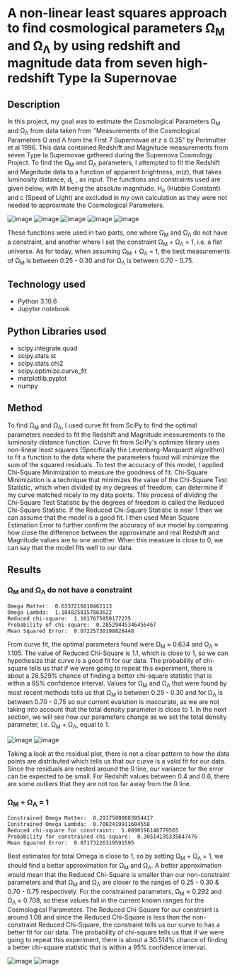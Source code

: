 # A non-linear least squares approach to find cosmological parameters Ω<sub>M</sub> and Ω<sub>Λ</sub> by using redshift and magnitude data from seven high-redshift Type Ia Supernovae 
## Description
In this project, my goal was to estimate the Cosmological Parameters Ω<sub>M</sub> and Ω<sub>Λ</sub> from data taken from "Measurements of the Cosmological Parameters Ω and Λ from the First 7 Supernovae at z ≥ 0.35" by Perlmutter et al 1996. This data contained Redshift and Magnitude measurements from seven Type Ia Supernovae gathered during the Supernova Cosmology Project. To find the Ω<sub>M</sub> and Ω<sub>Λ</sub> parameters, I attempted to fit the Redshift and Magnitude data to a function of apparent brightness, m(z), that takes luminosity distance, d<sub>L</sub> , as input. The functions and constraints used are given below, with M being the absolute magnitude. H<sub>o</sub> (Hubble Constant) and c (Speed of Light) are excluded in my own calculation as they were not needed to approximate the Cosmological Parameters. 

![image](https://user-images.githubusercontent.com/113722000/191138243-4a2cd913-da4a-4ee4-9fc0-5408d1110f34.png)
![image](https://user-images.githubusercontent.com/113722000/191138192-aef152c7-f200-4283-91d1-a06f032c095e.png)
![image](https://user-images.githubusercontent.com/113722000/191138008-498ff1c7-04e1-4f01-9800-5f65a03f84cc.png)
![image](https://user-images.githubusercontent.com/113722000/191138104-4d783c65-9034-46e7-8626-d6491b347b29.png)
![image](https://user-images.githubusercontent.com/113722000/191138161-d3869cde-0678-45fe-9542-40e90224619c.png)

These functions were used in two parts, one where Ω<sub>M</sub> and Ω<sub>Λ</sub> do not have a constraint, and another where I set the constraint Ω<sub>M</sub> + Ω<sub>Λ</sub> = 1, i.e. a flat universe. As for today, when assuming Ω<sub>M</sub> + Ω<sub>Λ</sub> = 1, the best measurements of Ω<sub>M</sub> is between 0.25 - 0.30 and for Ω<sub>Λ</sub> is between 0.70 - 0.75. 

## Technology used
- Python 3.10.6 
- Jupyter notebook
## Python Libraries used
- scipy.integrate.quad
- scipy.stats.st
- scipy.stats.chi2
- scipy.optimize.curve_fit
- matplotlib.pyplot
- numpy

## Method 
To find Ω<sub>M</sub> and Ω<sub>Λ</sub>, I used curve fit from SciPy to find the optimal parameters needed to fit the Redshift and Magnitude measurements to the luminosity distance function. Curve fit from SciPy's optimize library uses non-linear least squares (Specifically the Levenberg-Marquardt algorithm) to fit a function to the data where the parameters found will minimize the sum of the squared residuals. To test the accuracy of this model, I applied Chi-Square Minimization to measure the goodness of fit. Chi-Square Minimization is a technique that minimizes the value of the Chi-Square Test Statistic, which when divided by my degrees of freedom, can determine if my curve matched nicely to my data points. This process of dividing the Chi-Square Test Statistic by the degrees of freedom is called the Reduced Chi-Square Statistic. If the Reduced Chi-Square Statistic is near 1 then we can assume that the model is a good fit. I then used Mean Square Estimation Error to further confirm the accuracy of our model by comparing how close the difference between the approximate and real Redshift and Magnitude values are to one another. When this measure is close to 0, we can say that the model fits well to our data. 
 
## Results 
### Ω<sub>M</sub> and Ω<sub>Λ</sub> do not have a constraint

```
Omega Matter:  0.6337216810462113
Omega Lambda:  1.1048258157863622
Reduced chi-square:  1.1017675850177235
Probability of chi-square:  0.28529445346456467
Mean Squared Error:  0.07225730198828448
```
From curve fit, the optimal parameters found were Ω<sub>M</sub> ≈ 0.634 and Ω<sub>Λ</sub> ≈ 1.105. The value of Reduced Chi-Square is 1.1, which is close to 1, so we can hypothesize that curve is a good fit for our data. The probability of chi-square tells us that if we were going to repeat this experiment, there is about a 28.529% chance of finding a better chi-square statistic that is within a 95% confidence interval. Values for Ω<sub>M</sub> and Ω<sub>Λ</sub> that were found by most recent methods tells us that Ω<sub>M</sub> is between 0.25 - 0.30 and for Ω<sub>Λ</sub> is between 0.70 - 0.75 so our current evalution is inaccurate, as we are not taking into account that the total density parameter is close to 1. In the next section, we will see how our parameters change as we set the total density parameter, i.e.  Ω<sub>M</sub> + Ω<sub>Λ</sub>, equal to 1. 

![image](https://user-images.githubusercontent.com/113722000/191159442-44364487-78d7-4c33-991a-1a78f6bdd90e.png)
![image](https://user-images.githubusercontent.com/113722000/191159570-550be766-966e-4998-b664-d3e5e683a7a2.png)

Taking a look at the residual plot, there is not a clear pattern to how the data points are distributed which tells us that our curve is a valid fit for our data. Since the residuals are nested around the 0 line, our variance for the error can be expected to be small. For Redshift values between 0.4 and 0.6, there are some outliers that they are not too far away from the 0 line.  

###  Ω<sub>M</sub> + Ω<sub>Λ</sub> = 1

```
Constrained Omega Matter:  0.29175800883954417
Constrained Omega Lambda:  0.7082419911604558
Reduced chi-square for constraint:  1.0890196146779565
Probability for constrained chi-square:  0.30514195335647476
Mean Squared Error:  0.07173226319591595
```
Best estimates for total Omega is close to 1, so by setting Ω<sub>M</sub> + Ω<sub>Λ</sub> = 1, we should find a better approximation for Ω<sub>M</sub> and Ω<sub>Λ</sub>. A better approximation would mean that the Reduced Chi-Square is smaller than our non-constraint parameters and that Ω<sub>M</sub> and Ω<sub>Λ</sub> are closer to the ranges of 0.25 - 0.30 & 0.70 - 0.75 respectively. For the constrained parameters, Ω<sub>M</sub> ≈ 0.292 and Ω<sub>Λ</sub> ≈ 0.708, so these values fall in the current known ranges for the Cosmological Parameters. The Reduced Chi-Square for our constraint is around 1.08 and since the Reduced Chi-Square is less than the non-constraint Reduced Chi-Square, the constraint tells us our curve to has a better fit for our data.  The probability of chi-square tells us that if we were going to repeat this experiment, there is about a 30.514% chance of finding a better chi-square statistic that is within a 95% confidence interval.  

![image](https://user-images.githubusercontent.com/113722000/191163492-5f446a7c-a749-4189-8b57-d7c6d37a0e4b.png)
![image](https://user-images.githubusercontent.com/113722000/191163529-a7dab9ab-e221-42e1-aba8-05781626425e.png)

